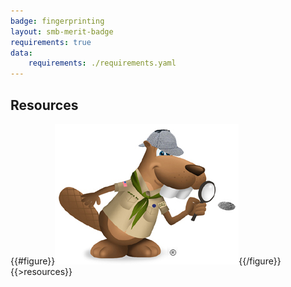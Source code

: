 ```yaml
---
badge: fingerprinting
layout: smb-merit-badge
requirements: true
data:
    requirements: ./requirements.yaml
---
```


## Resources

{{#figure}}<img src="fingerprinting-bucky.jpg" class="W(100%)" />{{/figure}}
{{>resources}}
